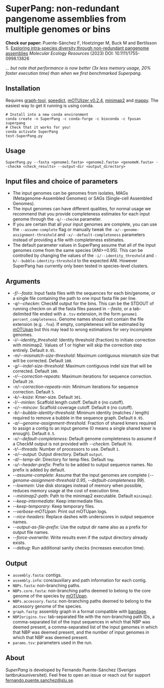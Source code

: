 # SuperPang: non-redundant pangenome assemblies from multiple genomes or bins

**Check our paper:** Puente-Sánchez F, Hoetzinger M, Buck M and Bertilsson S. [Exploring intra-species diversity through non-redundant pangenome assemblies](https://onlinelibrary.wiley.com/doi/full/10.1111/1755-0998.13826) _Molecular Ecology Resources_ (2023) DOI: 10.1111/1755-0998.13826

_... but note that performance is now better (3x less memory usage, 20% faster execution time) than when we first benchmarked Superpang._

## Installation
Requires [graph-tool](https://graph-tool.skewed.de/), [speedict](https://github.com/Congyuwang/RocksDict), [mOTUlizer v0.2.4](https://github.com/moritzbuck/mOTUlizer), [minimap2](https://github.com/lh3/minimap2) and [mappy](https://pypi.org/project/mappy/). The easiest way to get it running is using conda.
```
# Install into a new conda environment
conda create -n SuperPang -c conda-forge -c bioconda -c fpusan superpang
# Check that it works for you!
conda activate SuperPang
test-SuperPang.py
```

## Usage
`SuperPang.py --fasta <genome1.fasta> <genome2.fasta> <genomeN.fasta> --checkm <check_results> --output-dir <output_directory>`


## Input files and choice of parameters
- The input genomes can be genomes from isolates, MAGs (Metagenome-Assembled Genomes) or SAGs (Single-cell Assembled Genomes).
- The input genomes can have different qualities, for normal usage we recommend that you provide completeness estimates for each input genome through the `-q/--checkm` parameter.
- If you are certain that all your input genomes are complete, you can use the `--assume-complete` flag or manually tweak the `-a/--genome-assignment-threshold` and `-x/--default-completeness` parameters instead of providing a file with completeness estimates.
- The default parameter values in SuperPang assume that all of the input genomes come from the same species (ANI>=0.95). This can be controlled by changing the values of the `-i/--identity_threshold` and `-b/--bubble-identity-threshold` to the expected ANI. However SuperPang has currently only been tested in species-level clusters.


## Arguments
* *-f/--fasta*: Input fasta files with the sequences for each bin/genome, or a single file containing the path to one input fasta file per line.
* *-q/--checkm*: CheckM output for the bins. This can be the STDOUT of running checkm on all the fasta files passed in *--fasta*, or a tab-delimited file ended with a `.tsv` extension, in the form `genome1 percent_completeness`. Genome names should not contain the file extension (e.g. `.fna`). If empty, completeness will be estimated by [mOTUpan](https://www.biorxiv.org/content/10.1101/2021.06.25.449606v1) but this may lead to wrong estimations for very incomplete genomes.
* *-i/--identity_threshold*: Identity threshold (fraction) to initiate correction with minimap2. Values of 1 or higher will skip the correction step entirely. Default `0.95`.
* *-m/--mismatch-size-threshold*: Maximum contiguous mismatch size that will be corrected. Default `100`.
* *-g/--indel-size-threshold*: Maximum contiguous indel size that will be corrected. Default `100`.
* *-r/--correction-repeats*: Maximum iterations for sequence correction. Default `20`.
* *-n/--correction-repeats-min*: Minimum iterations for sequence correction. Default `5`.
* *-k/--ksize*: Kmer-size. Default `301`.
* *-l/--minlen*: Scaffold length cutoff. Default `0` (no cutoff).
* *-c/--mincov*: Scaffold coverage cutoff. Default `0` (no cutoff).
* *-b/--bubble-identity-threshold*: Minimum identity (matches / length) required to remove a bubble in the sequence graph. Default `0.95`.
* *-a/--genome-assignment-threshold*. Fraction of shared kmers required to assign a contig to an input genome (0 means a single shared kmer is enough). Default `0.5`.
* *-x/--default-completeness*: Default genome completeness to assume if a CheckM output is not provided with *--checkm*. Default `70`.
* *-t/--threads*: Number of processors to use. Default `1`.
* *-o/--output*: Output directory. Default `output`.
* *-d/--temp-dir*: Directory for temp files. Default `tmp`.
* *-u/--header-prefix*: Prefix to be added to output sequence names. No prefix is added by default.
* *--assume-complete*: Assume that the input genomes are complete (*--genome-assignment-threshold 0.95*, *--default-completeness 99*).
* *--lowmem*: Use disk storages instead of memory when possible, reduces memory usage at the cost of execution time.
* *--minimap2-path*: Path to the minimap2 executable. Default `minimap2`.
* *--keep-intermediate*: Keep intermediate files.
* *--keep-temporary*: Keep temporary files.
* *--verbose-mOTUpan*: Print out mOTUpan logs.
* *--nice-headers*: Replace dashes with underscores in output sequence names.
* *--output-as-file-prefix*: Use the output dir name also as a prefix for output file names.
* *--force-overwrite*: Write results even if the output directory already exists.
* *--debug*: Run additional sanity checks (increases execution time).

## Output
* `assembly.fasta`: contigs.
* `assembly.info`: core/auxiliary and path information for each contig.
* `NBPs.fasta`: non-branching paths.
* `NBPs.core.fasta`: non-branching paths deemed to belong to the core genome of the species by [mOTUpan](https://www.biorxiv.org/content/10.1101/2021.06.25.449606v1).
* `NBPs.accessory.fasta`: non-branching paths deemed to belong to the accessory genome of the species.
* `graph.fastg`: assembly graph in a format compatible with [bandage](https://rrwick.github.io/Bandage/).
* `NBP2origins.tsv`: tab-separated file with the non-branching path IDs, a comma-separated list of the input sequences in which that NBP was deemed present, a comma-separated list of the input genomes in which that NBP was deemed present, and the number of input genomes in which that NBP was deemed present.
* `params.tsv`: parameters used in the run.

## About
*SuperPang* is developed by Fernando Puente-Sánchez (Sveriges lantbruksuniversitet). Feel free to open an issue or reach out for support [fernando.puente.sanchez@slu.se](mailto:fernando.puente.sanchez@slu.se).
